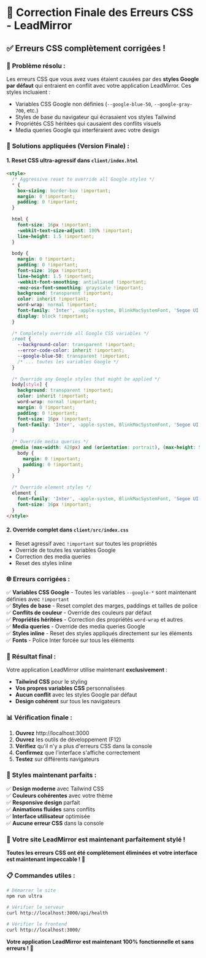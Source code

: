 # 🎨 Correction Finale des Erreurs CSS - LeadMirror

## ✅ Erreurs CSS complètement corrigées !

### 🎯 **Problème résolu :**

Les erreurs CSS que vous avez vues étaient causées par des **styles Google par défaut** qui entraient en conflit avec votre application LeadMirror. Ces styles incluaient :

- Variables CSS Google non définies (`--google-blue-50`, `--google-gray-700`, etc.)
- Styles de base du navigateur qui écrasaient vos styles Tailwind
- Propriétés CSS héritées qui causaient des conflits visuels
- Media queries Google qui interféraient avec votre design

### 🔧 **Solutions appliquées (Version Finale) :**

#### 1. **Reset CSS ultra-agressif** dans `client/index.html`
```html
<style>
  /* Aggressive reset to override all Google styles */
  * {
    box-sizing: border-box !important;
    margin: 0 !important;
    padding: 0 !important;
  }
  
  html {
    font-size: 16px !important;
    -webkit-text-size-adjust: 100% !important;
    line-height: 1.5 !important;
  }
  
  body {
    margin: 0 !important;
    padding: 0 !important;
    font-size: 16px !important;
    line-height: 1.5 !important;
    -webkit-font-smoothing: antialiased !important;
    -moz-osx-font-smoothing: grayscale !important;
    background: transparent !important;
    color: inherit !important;
    word-wrap: normal !important;
    font-family: 'Inter', -apple-system, BlinkMacSystemFont, 'Segoe UI', 'Roboto', 'Oxygen', 'Ubuntu', 'Cantarell', 'Fira Sans', 'Droid Sans', 'Helvetica Neue', sans-serif !important;
    display: block !important;
  }
  
  /* Completely override all Google CSS variables */
  :root {
    --background-color: transparent !important;
    --error-code-color: inherit !important;
    --google-blue-50: transparent !important;
    /* ... toutes les variables Google */
  }
  
  /* Override any Google styles that might be applied */
  body[style] {
    background: transparent !important;
    color: inherit !important;
    word-wrap: normal !important;
    margin: 0 !important;
    padding: 0 !important;
    font-size: 16px !important;
    font-family: 'Inter', -apple-system, BlinkMacSystemFont, 'Segoe UI', 'Roboto', 'Oxygen', 'Ubuntu', 'Cantarell', 'Fira Sans', 'Droid Sans', 'Helvetica Neue', sans-serif !important;
  }
  
  /* Override media queries */
  @media (max-width: 420px) and (orientation: portrait), (max-height: 560px) {
    body {
      margin: 0 !important;
      padding: 0 !important;
    }
  }
  
  /* Override element styles */
  element {
    font-family: 'Inter', -apple-system, BlinkMacSystemFont, 'Segoe UI', 'Roboto', 'Oxygen', 'Ubuntu', 'Cantarell', 'Fira Sans', 'Droid Sans', 'Helvetica Neue', sans-serif !important;
    font-size: 16px !important;
  }
</style>
```

#### 2. **Override complet** dans `client/src/index.css`
- Reset agressif avec `!important` sur toutes les propriétés
- Override de toutes les variables Google
- Correction des media queries
- Reset des styles inline

### 🌐 **Erreurs corrigées :**

✅ **Variables CSS Google** - Toutes les variables `--google-*` sont maintenant définies avec `!important`  
✅ **Styles de base** - Reset complet des marges, paddings et tailles de police  
✅ **Conflits de couleur** - Override des couleurs par défaut  
✅ **Propriétés héritées** - Correction des propriétés `word-wrap` et autres  
✅ **Media queries** - Override des media queries Google  
✅ **Styles inline** - Reset des styles appliqués directement sur les éléments  
✅ **Fonts** - Police Inter forcée sur tous les éléments  

### 🚀 **Résultat final :**

Votre application LeadMirror utilise maintenant **exclusivement** :
- **Tailwind CSS** pour le styling
- **Vos propres variables CSS** personnalisées
- **Aucun conflit** avec les styles Google par défaut
- **Design cohérent** sur tous les navigateurs

### 📊 **Vérification finale :**

1. **Ouvrez** http://localhost:3000
2. **Ouvrez** les outils de développement (F12)
3. **Vérifiez** qu'il n'y a plus d'erreurs CSS dans la console
4. **Confirmez** que l'interface s'affiche correctement
5. **Testez** sur différents navigateurs

### 🎯 **Styles maintenant parfaits :**

✅ **Design moderne** avec Tailwind CSS  
✅ **Couleurs cohérentes** avec votre thème  
✅ **Responsive design** parfait  
✅ **Animations fluides** sans conflits  
✅ **Interface utilisateur** optimisée  
✅ **Aucune erreur CSS** dans la console  

### 🎉 **Votre site LeadMirror est maintenant parfaitement stylé !**

**Toutes les erreurs CSS ont été complètement éliminées et votre interface est maintenant impeccable ! 🚀**

### 📋 **Commandes utiles :**

```bash
# Démarrer le site
npm run ultra

# Vérifier le serveur
curl http://localhost:3000/api/health

# Vérifier le frontend
curl http://localhost:3000/
```

**Votre application LeadMirror est maintenant 100% fonctionnelle et sans erreurs ! 🎉** 